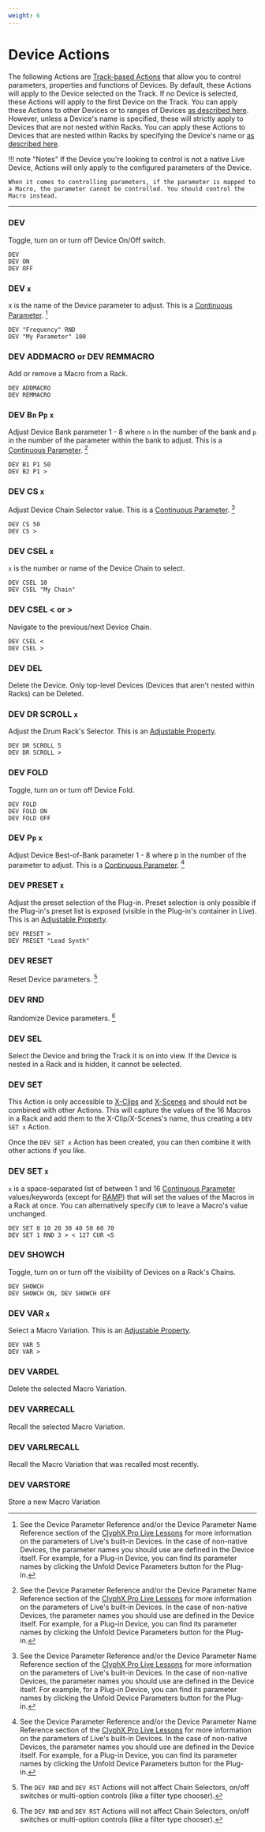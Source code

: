 ```yaml
---
weight: 6
---
```


# Device Actions

The following Actions are [Track-based Actions](/manual/general-action-information/#track-based-actions) that allow you to control parameters, properties and functions of Devices. By default, these Actions will apply to the Device selected on the Track. If no Device is selected, these Actions will apply to the first Device on the Track. You can apply these Actions to other Devices or to ranges of Devices [as described here](/manual/general-action-information/#applying-actions-to-specific-objects-and-ranges). However, unless a Device's name is specified, these will strictly apply to Devices that are not nested within Racks. You can apply these Actions to Devices that are nested within Racks by specifying the Device's name or [as described here](/manual/general-action-information/#applying-actions-to-nested-devices).

!!! note "Notes"
    If the Device you're looking to control is not a native Live Device, Actions will only apply to the configured parameters of the Device.

    When it comes to controlling parameters, if the parameter is mapped to a Macro, the parameter cannot be controlled. You should control the Macro instead.

---

### DEV

Toggle, turn on or turn off Device On/Off switch.

```
DEV
DEV ON
DEV OFF
```

### DEV `x`

x is the name of the Device parameter to adjust. This is a [Continuous Parameter](/manual/general-action-information#continuous-parameters). [^1]

```
DEV "Frequency" RND
DEV "My Parameter" 100
```

### DEV ADDMACRO or DEV REMMACRO

Add or remove a Macro from a Rack. 

```
DEV ADDMACRO
DEV REMMACRO
```

### DEV B`n` P`p` `x`

Adjust Device Bank parameter 1 - 8 where `n` in the number of the bank and `p` in the number of the parameter within the bank to adjust. This is a [Continuous Parameter](/manual/general-action-information#continuous-parameters). [^1]

```
DEV B1 P1 50
DEV B2 P1 >
```

### DEV CS `x`

Adjust Device Chain Selector value. This is a [Continuous Parameter](/manual/general-action-information#continuous-parameters). [^1]

```
DEV CS 50
DEV CS >
```

### DEV CSEL `x`

`x` is the number or name of the Device Chain to select. 

```
DEV CSEL 10
DEV CSEL "My Chain"
```

### DEV CSEL < or >

Navigate to the previous/next Device Chain. 

```
DEV CSEL <
DEV CSEL >
```

### DEV DEL 

Delete the Device. Only top-level Devices (Devices that aren't nested within Racks) can be Deleted.

### DEV DR SCROLL `x`

Adjust the Drum Rack's Selector. This is an [Adjustable Property](/manual/general-action-information/#adjustable-properties).

```
DEV DR SCROLL 5
DEV DR SCROLL >
```

### DEV FOLD

Toggle, turn on or turn off Device Fold.

```
DEV FOLD
DEV FOLD ON
DEV FOLD OFF
```

### DEV P`p` `x`

Adjust Device Best-of-Bank parameter 1 - 8 where p in the number of the parameter to adjust. This is a [Continuous Parameter](/manual/general-action-information#continuous-parameters). [^1]

### DEV PRESET `x`

Adjust the preset selection of the Plug-in. Preset selection is only possible if the Plug-in's preset list is exposed (visible in the Plug-in's container in Live). This is an [Adjustable Property](/manual/general-action-information/#adjustable-properties).

```
DEV PRESET >
DEV PRESET "Lead Synth"
```

### DEV RESET

Reset Device parameters. [^2]

### DEV RND

Randomize Device parameters. [^2]

### DEV SEL

Select the Device and bring the Track it is on into view. If the Device is nested in a Rack and is hidden, it cannot be selected.

### DEV SET

This Action is only accessible to [X-Clips](/manual/core-concepts/#x-clips) and [X-Scenes](/manual/core-concepts/#x-scenes) and should not be combined with other Actions. This will capture the values of the 16 Macros in a Rack and add them to the X-Clip/X-Scenes's name, thus creating a `DEV SET x` Action.

Once the `DEV SET x` Action has been created, you can then combine it with other actions if you like.

### DEV SET `x`

`x` is a space-separated list of between 1 and 16 [Continuous Parameter](/manual/general-action-information#continuous-parameters) values/keywords (except for [RAMP](/manual/general-action-information/#ramping-parameters)) that will set the values of the Macros in a Rack at once. You can alternatively specify `CUR` to leave a Macro's value
unchanged.

```
DEV SET 0 10 20 30 40 50 60 70
DEV SET 1 RND 3 > < 127 CUR <5
```

### DEV SHOWCH

Toggle, turn on or turn off the visibility of Devices on a Rack's Chains.

```
DEV SHOWCH
DEV SHOWCH ON, DEV SHOWCH OFF
```

### DEV VAR `x`

Select a Macro Variation. This is an [Adjustable Property](/manual/general-action-information/#adjustable-properties).

```
DEV VAR 5
DEV VAR >
```

### DEV VARDEL

Delete the selected Macro Variation.

### DEV VARRECALL

Recall the selected Macro Variation.

### DEV VARLRECALL

Recall the Macro Variation that was recalled most recently.

### DEV VARSTORE

Store a new Macro Variation



[^1]: See the Device Parameter Reference and/or the Device Parameter Name Reference section of the [ClyphX Pro Live Lessons](/manual/setup/#documentation) for more information on the parameters of Live's built-in Devices. In the case of non-native Devices, the parameter names you should use are defined in the Device itself. For example, for a Plug-in Device, you can find its parameter names by clicking the Unfold Device Parameters button for the Plug-in.

[^2]: The `DEV RND` and `DEV RST` Actions will not affect Chain Selectors, on/off switches or multi-option controls (like a filter type chooser).
